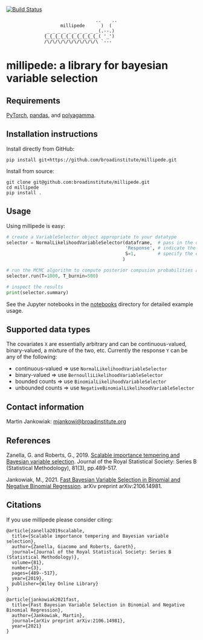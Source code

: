 [![Build Status](https://github.com/broadinstitute/millipede/workflows/CI/badge.svg)](https://github.com/broadinstitute/millipede/actions)

```
                                 ..    ..
                    millipede      )  (
               _ _ _ _ _ _ _ _ _ _(.--.)
              {_{_{_{_{_{_{_{_{_{_( '_')
              /\/\/\/\/\/\/\/\/\/\ `---
```

# millipede: a library for bayesian variable selection


## Requirements

[PyTorch](https://pytorch.org/), [pandas](https://pandas.pydata.org/), and [polyagamma](https://github.com/zoj613/polyagamma).


## Installation instructions

Install directly from GitHub:

```pip install git+https://github.com/broadinstitute/millipede.git```

Install from source:
```
git clone git@github.com:broadinstitute/millipede.git
cd millipede
pip install .
```

## Usage

Using millipede is easy:
```python
# create a VariableSelector object appropriate to your datatype
selector = NormalLikelihoodVariableSelector(dataframe,  # pass in the data
                                            'Response', # indicate the column of responses
                                            S=1,        # specify the expected number of covariates to include a priori
                                           )

# run the MCMC algorithm to compute posterior compusion probabilities and other posterior quantities of interest
selector.run(T=1000, T_burnin=500)

# inspect the results
print(selector.summary)
```

See the Jupyter notebooks in the [notebooks](https://github.com/broadinstitute/millipede/tree/master/notebooks) directory for detailed example usage.


## Supported data types 

The covariates `X` are essentially arbitrary and can be continuous-valued, binary-valued, a mixture of the two, etc.
Currently the response `Y` can be any of the following:
- continuous-valued => use `NormalLikelihoodVariableSelector`
- binary-valued => use `BernoulliLikelihoodVariableSelector`
- bounded counts => use `BinomialLikelihoodVariableSelector`
- unbounded counts => use `NegativeBinomialLikelihoodVariableSelector`


## Contact information

Martin Jankowiak: mjankowi@broadinstitute.org


## References

Zanella, G. and Roberts, G., 2019. [Scalable importance tempering and Bayesian variable selection](https://rss.onlinelibrary.wiley.com/doi/abs/10.1111/rssb.12316). Journal of the Royal Statistical Society: Series B (Statistical Methodology), 81(3), pp.489-517.

Jankowiak, M., 2021. [Fast Bayesian Variable Selection in Binomial and Negative Binomial Regression](https://arxiv.org/abs/2106.14981). arXiv preprint arXiv:2106.14981.

## Citations

If you use millipede please consider citing:
```
@article{zanella2019scalable,
  title={Scalable importance tempering and Bayesian variable selection},
  author={Zanella, Giacomo and Roberts, Gareth},
  journal={Journal of the Royal Statistical Society: Series B (Statistical Methodology)},
  volume={81},
  number={3},
  pages={489--517},
  year={2019},
  publisher={Wiley Online Library}
}

@article{jankowiak2021fast,
  title={Fast Bayesian Variable Selection in Binomial and Negative Binomial Regression},
  author={Jankowiak, Martin},
  journal={arXiv preprint arXiv:2106.14981},
  year={2021}
}
```

